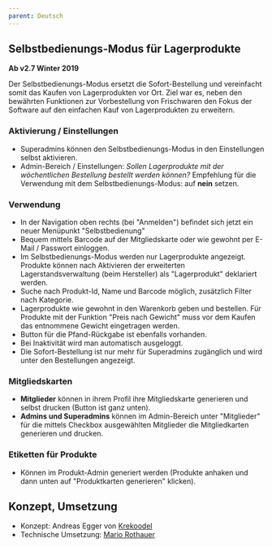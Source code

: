 ```yaml
---
parent: Deutsch
---
```

## Selbstbedienungs-Modus für Lagerprodukte

**Ab v2.7 Winter 2019**

Der Selbstbedienungs-Modus ersetzt die Sofort-Bestellung und vereinfacht somit das Kaufen von Lagerprodukten vor Ort. Ziel war es, neben den bewährten Funktionen zur Vorbestellung von Frischwaren den Fokus der Software auf den einfachen Kauf von Lagerprodukten zu erweitern. 

### Aktivierung / Einstellungen
* Superadmins können den Selbstbedienungs-Modus in den Einstellungen selbst aktivieren.
* Admin-Bereich / Einstellungen: *Sollen Lagerprodukte mit der wöchentlichen Bestellung bestellt werden können?* Empfehlung für die Verwendung mit dem Selbstbedienungs-Modus: auf **nein** setzen.

### Verwendung
* In der Navigation oben rechts (bei "Anmelden") befindet sich jetzt ein neuer Menüpunkt "Selbstbedienung"
* Bequem mittels Barcode auf der Mitgliedskarte oder wie gewohnt per E-Mail / Passwort einloggen.
* Im Selbstbedienungs-Modus werden nur Lagerprodukte angezeigt. Produkte können nach Aktivieren der erweiterten Lagerstandsverwaltung (beim Hersteller) als "Lagerprodukt" deklariert werden.
* Suche nach Produkt-Id, Name und Barcode möglich, zusätzlich Filter nach Kategorie.
* Lagerprodukte wie gewohnt in den Warenkorb geben und bestellen. Für Produkte mit der Funktion "Preis nach Gewicht" muss vor dem Kaufen das entnommene Gewicht eingetragen werden.
* Button für die Pfand-Rückgabe ist ebenfalls vorhanden. 
* Bei Inaktivität wird man automatisch ausgeloggt.
* Die Sofort-Bestellung ist nur mehr für Superadmins zugänglich und wird unter den Bestellungen angezeigt.

### Mitgliedskarten
* **Mitglieder** können in ihrem Profil ihre Mitgliedskarte generieren und selbst drucken (Button ist ganz unten).
* **Admins und Superadmins** können im Admin-Bereich unter "Mitglieder" für die mittels Checkbox ausgewählten Mitglieder die Mitgliedkarten generieren und drucken.

### Etiketten für Produkte
* Können im Produkt-Admin generiert werden (Produkte anhaken und dann unten auf "Produktkarten generieren" klicken).

## Konzept, Umsetzung
* Konzept: Andreas Egger von [Krekoodel](http://www.krekoodel.at)
* Technische Umsetzung: [Mario Rothauer](https://www.rothauer-it.com)
